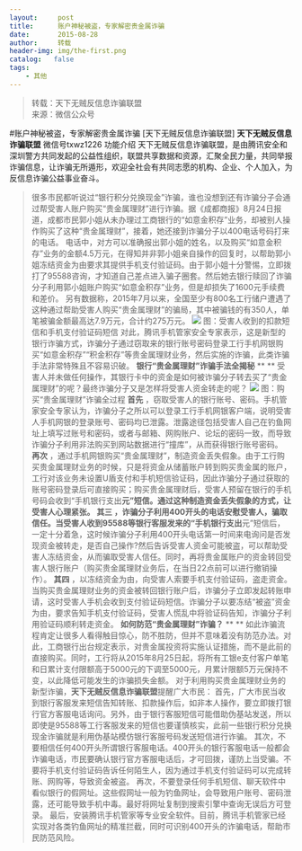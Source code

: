 ```yaml
---
layout:     post
title:      账户神秘被盗，专家解密贵金属诈骗
date:       2015-08-28
author:     转载
header-img: img/the-first.png
catalog:   false
tags:
    - 其他
---
```


<blockquote><p>转载：天下无贼反信息诈骗联盟<br>
来源：微信公众号</p></blockquote>

#账户神秘被盗，专家解密贵金属诈骗
[天下无贼反信息诈骗联盟]
**天下无贼反信息诈骗联盟**
微信号txwz1226
功能介绍
天下无贼反信息诈骗联盟，是由腾讯安全和深圳警方共同发起的公益性组织，联盟共享数据和资源，汇聚全民力量，共同举报诈骗信息，让诈骗无所遁形，欢迎全社会有共同志愿的机构、企业、个人加入，为反信息诈骗公益事业奋斗。

>
>很多市民都听说过“银行积分兑换现金”诈骗，谁也没想到还有诈骗分子会通过帮受害人账户购买“贵金属理财”进行诈骗。据《成都商报》8月24日报道，成都市民郭小姐从未办理过工商银行的“如意金积存”业务，却被别人操作购买了这种“贵金属理财”，接着，她还接到诈骗分子以400电话号码打来的电话。
电话中，对方可以准确报出郭小姐的姓名，以及购买“如意金积存”业务的金额4.5万元，在得知并非郭小姐亲自操作的回复时，以帮助郭小姐冻结资金为由要求其提供手机支付验证码。由于郭小姐十分警惕，立即拨打了95588咨询，才知道自己差点进入骗子圈套。然后她去银行赎回了诈骗分子利用郭小姐账户购买“如意金积存”业务，但是却损失了1600元手续费和差价。
另有数据称，2015年7月以来，全国至少有800名工行储户遭遇了这种通过帮助受害人购买“贵金属理财”的骗局，其中被骗钱的有350人，单笔被骗金额最高达7.9万元，合计约275万元。
![]({{site.baseurl}}/postimg/3Frx8wcpibSuW1qXzsicMC56FfuL3dd2bbV55GWXnr2YZjA1AGvAfya5oUZ7SKEaGJlNFd4DB4wwAYd8NzIS4SjQ.jpeg)
图：受害人收到的扣款短信和手机支付验证码短信
对此，腾讯手机管家安全专家表示，这是新型的银行诈骗方式，诈骗分子通过窃取来的银行账号密码登录工行手机网银购买“如意金积存”“积金积存”等贵金属理财业务，然后实施的诈骗，此类诈骗手法非常特殊且不容易识破。
**银行“贵金属理财”诈骗手法全揭秘**
**
**
受害人并未做任何操作，其银行卡中的资金是如何被诈骗分子转去买了“贵金属理财”的呢？最终诈骗分子又是怎样将受害人资金转走的呢？
![]({{site.baseurl}}/postimg/3Frx8wcpibSuW1qXzsicMC56FfuL3dd2bbdGOLgSO3xv3WHCiaEhZ62ocJKAaWkaRkUe0q9xelgEPnkk9DK9xvXvg.jpeg)
图：购买“贵金属理财”诈骗全过程
**首先**
，窃取受害人的银行账号、密码。手机管家安全专家认为，诈骗分子之所以可以登录工行手机网银客户端，说明受害人手机网银的登录账号、密码均已泄露。泄露途径包括受害人自己在钓鱼网址上填写过账号和密码，或者与邮箱、网购账户、论坛的密码一致，而导致诈骗分子利用非法购买到网站数据进行“撞库”，从而获得银行账号密码。
**再次**
，通过手机网银购买“贵金属理财”，制造资金丢失假象。由于工行购买贵金属理财业务的时候，只是将资金从储蓄账户转到购买贵金属的账户，工行对该业务未设置U盾支付和手机短信验证码，因此诈骗分子通过获取的账号密码登录后可直接购买；购买贵金属理财后，受害人预留在银行的手机号码会收到“手机银行支出**元”短信。通过这种制造资金丢失假象的方式，让受害人心理紧张。
**其三**
，诈骗分子利用400开头的电话安慰受害人，骗取信任。当受害人收到95588等银行客服发来的“手机银行支出**元”短信后，一定十分着急，这时候诈骗分子利用400开头电话第一时间来电询问是否发现资金被转走，是否自己操作?然后告诉受害人资金可能被盗，可以帮助受害人冻结资金，从而骗取受害人信任。同时，再将贵金属账户的资金转回受害人银行账户（购买贵金属理财业务后，在当日22点前可以进行撤销操作）。
**其四**
，以冻结资金为由，向受害人索要手机支付验证码，盗走资金。当购买贵金属理财业务的资金被转回银行账户后，诈骗分子立即发起转账申请，这时受害人手机会收到支付验证码短信。诈骗分子以要冻结“被盗”资金为由，要求告知手机支付验证码，受害人慌乱中将验证码告知，诈骗分子利用验证码顺利转走资金。
**如何防范“贵金属理财”诈骗？**
**
**
如此诈骗流程肯定让很多人看得触目惊心，防不胜防，但并不意味着没有防范办法。对此，工商银行出台规定表示，对贵金属投资将实施认证措施，而不是此前的直接购买。同时，工行将从2015年8月25日起，将所有工银e支付客户单笔和日累计支付限额高于5000元的下调至5000元，月累计限额5万元保持不变，以此降低可能发生的诈骗损失金额。
对于利用购买贵金属理财业务的新型诈骗，**天下无贼反信息诈骗联盟**提醒广大市民：
首先，广大市民当收到银行客服发来短信告知转账、扣款操作后，如非本人操作，要立即拨打银行官方客服电话询问。另外，由于银行客服短信可能借助伪基站发送，所以即使是95588等工行客服发来的短信也要谨慎核实，此前一些银行积分兑换现金诈骗就是利用伪基站模仿银行客服号码发送短信进行诈骗。
其次，不要相信任何400开头所谓银行客服电话。400开头的银行客服电话一般都会诈骗电话，市民要确认银行官方客服电话后，才可回拨，谨防上当受骗。不要将手机支付验证码告诉任何陌生人，因为通过手机支付验证码可以完成转账、网购等，导致资金被盗。
再次，不要登录任何手机短信、聊天软件中看似银行的假网址。这些假网址一般为钓鱼网址，会导致用户账号、密码泄露，还可能导致手机中毒。最好将网址复制到搜索引擎中查询无误后方可登录。
最后，安装腾讯手机管家等专业安全软件。目前，腾讯手机管家已经实现对各类钓鱼网址的精准拦截，同时可识别400开头的诈骗电话，帮助市民防范风险。
